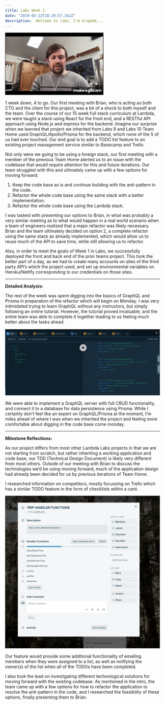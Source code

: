 ```yaml
---
title: Labs Week 1
date: "2019-03-22T18:39:57.342Z"
description:  Welcome to labs, I'm GraphQL...
---
```

![Trevor Fall](./trevor_fall.gif)

1 week down, 4 to go.  Our first meeting with Brian, who is acting as both CTO and the client for this project, was a bit of a shock to both myself and the team.  Over the course of our 15 week full stack curriculum at Lambda, we were taught a stack using React for the front end, and a RESTful API approach using Node.js and express for the backend.  Imagine our surprise when we learned that project we inherited from Labs 9 and Labs 10 Team Home used GraphQL/Apollo/Prisma for the backend, which none of the 5 of us had ever touched.  Our end goal is to add a TODO list feature to an existing project management service similar to Basecamp and Trello.

Not only were we going to be using a foreign stack, our first meeting with a member of the previous Team Home alerted us to an issue with the codebase that would require attention for this and future iterations.  Our team struggled with this and ultimately came up with a few options for moving forward: 


1. Keep the code base as is and continue building with the anti-pattern in the code.
2. Refactor the whole code base using the same stack with a better implementation.
3. Refactor the whole code base using the Lambda stack.


I was tasked with presenting our options to Brian, in what was probably a very similar meeting as to what would happen in a real world scenario when a team of engineers realized that a major refactor was likely necessary.  Brian and the team ultimately decided on option 2, a complete refactor using the same stack as already implemented, which would allow us to reuse much of the API to save time, while still allowing us to refactor.

Also, in order to meet the goals of Week 1 in Labs, we successfully deployed the front and back end of the prior teams project.  This took the better part of a day, as we had to create many accounts on sites of  the third party API’s which the project used, and set up environmental variables on Heroku/Netlify corresponding to our credentials on those sites.

---

**Detailed Analysis:**

The rest of the week was spent digging into the basics of GraphQL and Prisma in preparation of the refactor which will begin on Monday.  I was very intimidated trying to learn GraphQL without any instructors, but simply following an online tutorial.  However, the tutorial proved invaluable, and the entire team was able to complete it together leading to us feeling much better about the tasks ahead.


![GraphQL Playground](./graphQL.PNG)



We were able to implement a GraphQL server with full CRUD functionality, and connect it to a database for data persistence using Prisma.  While I certainly don’t feel like an expert on GraphQL/Prisma at the moment, I’m miles ahead of where I was when we inherited the project and feeling more comfortable about digging in the code base come monday.


---

**Milestone Reflections:**

As our project differs from most other Lambda Labs projects in that we are not starting from scratch, but rather inheriting a working application and code base, our TDD (Technical Design Document) is likely very different from most others.  Outside of our meeting with Brian to discuss the technologies we’d be using moving forward, much of the application design had already been decided for us by previous iterations of Team Home.

I researched information on competitors, mostly focussing on Trello which has a similar TODO feature in the form of checklists within a card.

![Trello](./trello-example.PNG)
 

Our feature would provide some additional functionality of emailing members when they were assigned to a list, as well as notifying the owner(s) of the list when all of the TODOs have been completed.

I also took the lead on investigating different technological solutions for moving forward with the existing codebase.  As mentioned in the intro, the team came up with a few options for how to refactor the application to resolve the anti-pattern in the code, and I researched the feasibility of these options, finally presenting them to Brian.
